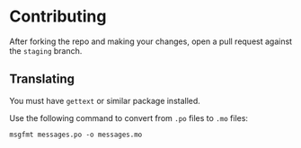 # Contributing
After forking the repo and making your changes, open a pull request against the `staging` branch.

## Translating
You must have `gettext` or similar package installed.

Use the following command to convert from `.po` files to `.mo` files:

    msgfmt messages.po -o messages.mo
